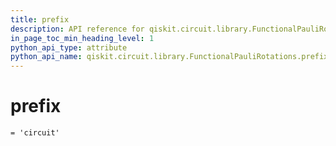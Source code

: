 ```yaml
---
title: prefix
description: API reference for qiskit.circuit.library.FunctionalPauliRotations.prefix
in_page_toc_min_heading_level: 1
python_api_type: attribute
python_api_name: qiskit.circuit.library.FunctionalPauliRotations.prefix
---
```


# prefix

<span id="qiskit.circuit.library.FunctionalPauliRotations.prefix" />

`= 'circuit'`

